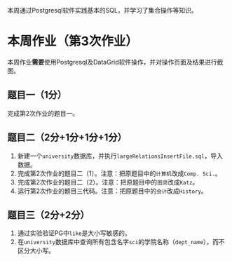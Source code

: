 本周通过Postgresql软件实践基本的SQL，并学习了集合操作等知识。

# 本周作业（第3次作业）
本周作业**需要**使用Postgresql及DataGrid软件操作，并对操作页面及结果进行截图。

## 题目一（1分）
完成第2次作业的题目一。

## 题目二（2分+1分+1分+1分）
1. 新建一个`university`数据库，并执行`largeRelationsInsertFile.sql`，导入数据。
2. 完成第2次作业的题目二（1）。注意：把原题目中的`计算机`改成`Comp. Sci.`。
3. 完成第2次作业的题目二（2）。注意：把原题目中的`图灵`改成`Katz`。
4. 运行第2次作业的题目三代码。注意：把原题目中的`会计`改成`History`。

## 题目三（2分+2分）
1. 通过实验验证PG中`like`是大小写敏感的。
2. 在`university`数据库中查询所有包含名字`sci`的学院名称（`dept_name`），而不区分大小写。